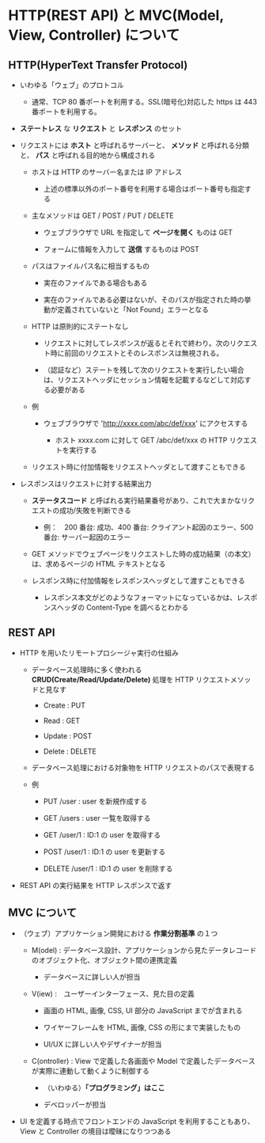 # HTTP(REST API) と MVC(Model, View, Controller) について

## HTTP(HyperText Transfer Protocol)

- いわゆる「ウェブ」のプロトコル

    - 通常、TCP 80 番ポートを利用する。SSL(暗号化)対応した https は 443 番ポートを利用する。

- **ステートレス** な **リクエスト** と **レスポンス** のセット

- リクエストには **ホスト** と呼ばれるサーバーと、 **メソッド** と呼ばれる分類と、 **パス** と呼ばれる目的地から構成される

    - ホストは HTTP のサーバー名または IP アドレス

        - 上述の標準以外のポート番号を利用する場合はポート番号も指定する

    - 主なメソッドは GET / POST / PUT / DELETE

        - ウェブブラウザで URL を指定して **ページを開く** ものは GET

        - フォームに情報を入力して **送信** するものは POST

    - パスはファイルパス名に相当するもの

        - 実在のファイルである場合もある

        - 実在のファイルである必要はないが、そのパスが指定された時の挙動が定義されていないと「Not Found」エラーとなる

    - HTTP は原則的にステートなし

        - リクエストに対してレスポンスが返るとそれで終わり。次のリクエスト時に前回のリクエストとそのレスポンスは無視される。

        - （認証など）ステートを残して次のリクエストを実行したい場合は、リクエストヘッダにセッション情報を記載するなどして対応する必要がある

    - 例

        - ウェブブラウザで 'http://xxxx.com/abc/def/xxx' にアクセスする

            - ホスト xxxx.com に対して GET /abc/def/xxx の HTTP リクエストを実行する

    - リクエスト時に付加情報をリクエストヘッダとして渡すこともできる

- レスポンスはリクエストに対する結果出力

    - **ステータスコード** と呼ばれる実行結果番号があり、これで大まかなリクエストの成功/失敗を判断できる

        - 例：　200 番台: 成功、400 番台: クライアント起因のエラー、500 番台: サーバー起因のエラー

    - GET メソッドでウェブページをリクエストした時の成功結果（の本文）は、求めるページの HTML テキストとなる

    - レスポンス時に付加情報をレスポンスヘッダとして渡すこともできる

        - レスポンス本文がどのようなフォーマットになっているかは、レスポンスヘッダの Content-Type を調べるとわかる


## REST API

- HTTP を用いたリモートプロシージャ実行の仕組み

    - データベース処理時に多く使われる **CRUD(Create/Read/Update/Delete)** 処理を HTTP リクエストメソッドと見なす

        - Create : PUT

        - Read : GET

        - Update : POST

        - Delete : DELETE

    - データベース処理における対象物を HTTP リクエストのパスで表現する

    - 例

        - PUT /user : user を新規作成する

        - GET /users : user 一覧を取得する

        - GET /user/1 : ID:1 の user を取得する

        - POST /user/1 : ID:1 の user を更新する

        - DELETE /user/1 : ID:1 の user を削除する

- REST API の実行結果を HTTP レスポンスで返す


## MVC について

- （ウェブ）アプリケーション開発における **作業分割基準** の１つ

    - M(odel) : データベース設計、アプリケーションから見たデータレコードのオブジェクト化、オブジェクト間の連携定義

        - データベースに詳しい人が担当

    - V(iew) :　ユーザーインターフェース、見た目の定義

        - 画面の HTML, 画像, CSS, UI 部分の JavaScript までが含まれる

        - ワイヤーフレームを HTML, 画像, CSS の形にまで実装したもの

        - UI/UX に詳しい人やデザイナーが担当

    - C(ontroller) : View で定義した各画面や Model で定義したデータベースが実際に連動して動くように制御する

        - （いわゆる）**「プログラミング」はここ**

        - デベロッパーが担当

- UI を定義する時点でフロントエンドの JavaScript を利用することもあり、View と Controller の境目は曖昧になりつつある
